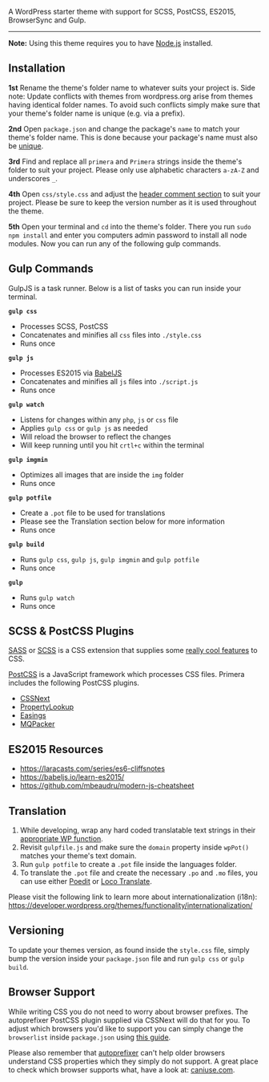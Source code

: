 
A WordPress starter theme with support for SCSS, PostCSS, ES2015, BrowserSync and Gulp.

---

**Note:** Using this theme requires you to have [Node.js](https://nodejs.org/) installed.

## Installation

**1st** Rename the theme's folder name to whatever suits your project is. Side note: Update conflicts
with themes from wordpress.org arise from themes having identical folder names. To avoid such conflicts
simply make sure that your theme's folder name is unique (e.g. via a prefix).

**2nd** Open `package.json` and change the package's `name` to match your theme's folder name. This is
done because your package's name must also be [unique](https://docs.npmjs.com/files/package.json#name).

**3rd** Find and replace all `primera` and `Primera` strings inside the theme's folder to suit your
project. Please only use alphabetic characters `a-zA-Z` and underscores `_`.

**4th** Open `css/style.css` and adjust the [header comment section](https://developer.wordpress.org/themes/basics/main-stylesheet-style-css/) to suit your project.
Please be sure to keep the version number as it is used throughout the theme.

**5th** Open your terminal and `cd` into the theme's folder. There you run `sudo npm install` and enter you computers admin password to install all node modules. Now you can run any of the following gulp commands.

## Gulp Commands

GulpJS is a task runner. Below is a list of tasks you can run inside your terminal.

**`gulp css`**
- Processes SCSS, PostCSS
- Concatenates and minifies all `css` files into `./style.css`
- Runs once

**`gulp js`**
- Processes ES2015 via [BabelJS](//babeljs.io/)
- Concatenates and minifies all `js` files into `./script.js`
- Runs once

**`gulp watch`**
- Listens for changes within any `php`, `js` or `css` file
- Applies `gulp css` or `gulp js` as needed
- Will reload the browser to reflect the changes
- Will keep running until you hit `crtl+c` within the terminal

**`gulp imgmin`**
- Optimizes all images that are inside the `img` folder
- Runs once

**`gulp potfile`**
- Create a `.pot` file to be used for translations
- Please see the Translation section below for more information
- Runs once

**`gulp build`**
- Runs `gulp css`, `gulp js`, `gulp imgmin` and `gulp potfile`
- Runs once

**`gulp`**
- Runs `gulp watch`
- Runs once

## SCSS & PostCSS Plugins

[SASS](//sass-lang.com/) or [SCSS](//sass-lang.com/) is a CSS extension that supplies some [really cool features](//sass-lang.com/guide/) to CSS.

[PostCSS](//postcss.org) is a JavaScript framework which processes CSS files. Primera includes the following PostCSS plugins.
- [CSSNext](//cssnext.io/)
- [PropertyLookup](//github.com/simonsmith/postcss-property-lookup)
- [Easings](https://www.npmjs.com/package/postcss-easings)
- [MQPacker](https://www.npmjs.com/package/css-mqpacker)

## ES2015 Resources

- https://laracasts.com/series/es6-cliffsnotes
- https://babeljs.io/learn-es2015/
- https://github.com/mbeaudru/modern-js-cheatsheet

## Translation

1) While developing, wrap any hard coded translatable text strings in their [appropriate WP function](https://developer.wordpress.org/themes/functionality/internationalization/#localization-functions).
2) Revisit `gulpfile.js` and make sure the `domain` property inside `wpPot()` matches your theme's text domain.
3) Run `gulp potfile` to create a `.pot` file inside the languages folder.
4) To translate the `.pot` file and create the necessary `.po` and `.mo` files, you can use either [Poedit](https://poedit.net/) or [Loco Translate](https://wordpress.org/plugins/loco-translate/).

Please visit the following link to learn more about internationalization (i18n):
https://developer.wordpress.org/themes/functionality/internationalization/

## Versioning
To update your themes version, as found inside the `style.css` file, simply bump the version inside your `package.json` file and run `gulp css` or `gulp build`.

## Browser Support
While writing CSS you do not need to worry about browser prefixes. The autoprefixer PostCSS plugin supplied via CSSNext will do that for you. To adjust which browsers you'd like to support you can simply change the `browserlist` inside `package.json` using [this guide](https://github.com/ai/browserslist).

Please also remember that [autoprefixer](https://autoprefixer.github.io/) can't help older browsers understand CSS properties which they simply do not support. A great place to check which browser supports what, have a look at: [caniuse.com](http://caniuse.com/).
